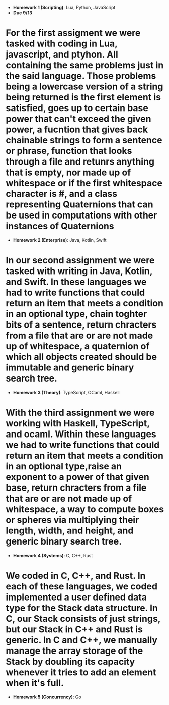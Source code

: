 - **Homework 1 (Scripting)**: Lua, Python, JavaScript
- **Due 9/13**

# For the first assigment we were tasked with coding in Lua, javascript, and ptyhon. All containing the same problems just in the said language. Those problems being a lowercase version of a string being returned is the first element is satisfied, goes up to certain base power that can't exceed the given power, a fucntion that gives back chainable strings to form a sentence or phrase, function that looks through a file and retunrs anything that is empty, nor made up of whitespace or if the first whitespace character is #, and a class representing Quaternions that can be used in computations with other instances of Quaternions

- **Homework 2 (Enterprise)**: Java, Kotlin, Swift

# In our second assignment we were tasked with writing in Java, Kotlin, and Swift. In these languages we had to write functions that could return an item that meets a condition in an optional type, chain toghter bits of a sentence, return chracters from a file that are or are not made up of whitespace, a quaternion of which all objects created should be immutable and generic binary search tree.

- **Homework 3 (Theory)**: TypeScript, OCaml, Haskell

# With the third assignment we were working with Haskell, TypeScript, and ocaml. Within these languages we had to write functions that could return an item that meets a condition in an optional type,raise an exponent to a power of that given base, return chracters from a file that are or are not made up of whitespace, a way to compute boxes or spheres via multiplying their length, width, and height, and generic binary search tree.

- **Homework 4 (Systems)**: C, C++, Rust

# We coded in C, C++, and Rust. In each of these languages, we coded implemented a user defined data type for the Stack data structure. In C, our Stack consists of just strings, but our Stack in C++ and Rust is generic. In C and C++, we manually manage the array storage of the Stack by doubling its capacity whenever it tries to add an element when it's full.

- **Homework 5 (Concurrency)**: Go
